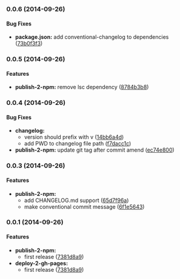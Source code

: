 ### 0.0.6 (2014-09-26)


#### Bug Fixes

* **package.json:** add conventional-changelog to dependencies ([73b0f3f3](https://github.com/tomchentw/tomchentw-npm-dev/commit/73b0f3f3746cd79579f4e7268777be4283871b77))


### 0.0.5 (2014-09-26)


#### Features

* **publish-2-npm:** remove lsc dependency ([8784b3b8](https://github.com/tomchentw/tomchentw-npm-dev/commit/8784b3b8e2f6c6e0845c7a6f205d899e027471cb))


### 0.0.4 (2014-09-26)


#### Bug Fixes

* **changelog:**
  * version should prefix with v ([14bb6a4d](https://github.com/tomchentw/tomchentw-npm-dev/commit/14bb6a4db074cc76fdf511332ff7a3499aa355dc))
  * add PWD to changelog file path ([f7dacc1c](https://github.com/tomchentw/tomchentw-npm-dev/commit/f7dacc1c68cdc4e8394624f76b5e5c939bd23704))
* **publish-2-npm:** update git tag after commit amend ([ec74e800](https://github.com/tomchentw/tomchentw-npm-dev/commit/ec74e8009ff669b6e47b77bfdb25245470371a66))


### 0.0.3 (2014-09-26)


#### Features

* **publish-2-npm:**
  * add CHANGELOG.md support ([65d7f96a](https://github.com/tomchentw/tomchentw-npm-dev/commit/65d7f96aa2dd59eef4882ec8e635f0b5049488f6))
  * make conventional commit message ([6f1e5643](https://github.com/tomchentw/tomchentw-npm-dev/commit/6f1e564342e8e493bd06b1d4408231d4ee76782b))


### 0.0.1 (2014-09-26)


#### Features

* **publish-2-npm:**
  * first release ([7381d8a9](https://github.com/tomchentw/tomchentw-npm-dev/commit/7381d8a9127cfebacaca5133aa3f2f7693918001))
* **deploy-2-gh-pages:**
  * first release ([7381d8a9](https://github.com/tomchentw/tomchentw-npm-dev/commit/7381d8a9127cfebacaca5133aa3f2f7693918001))

